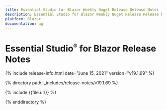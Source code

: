 ```yaml
---
title: Essential Studio for Blazor Weekly Nuget Release Release Notes  
description: Essential Studio for Blazor Weekly Nuget Release Release Notes  
platform: Blazor
documentation: ug
---
```


# Essential Studio<sup style="font-size:70%">&reg;</sup> for Blazor  Release Notes  

{% include release-info.html date="June 15, 2021"  version="v19.1.69" %} 

{% directory path: _includes/release-notes/v19.1.69 %}

{% include {{file.url}} %}

{% enddirectory %}

